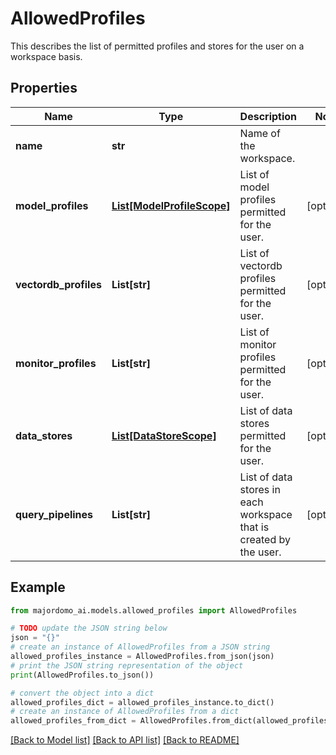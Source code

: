 # AllowedProfiles

This describes the list of permitted profiles and stores for the user on a workspace basis.

## Properties

Name | Type | Description | Notes
------------ | ------------- | ------------- | -------------
**name** | **str** | Name of the workspace. | 
**model_profiles** | [**List[ModelProfileScope]**](ModelProfileScope.md) | List of model profiles permitted for the user. | [optional] 
**vectordb_profiles** | **List[str]** | List of vectordb profiles permitted for the user. | [optional] 
**monitor_profiles** | **List[str]** | List of monitor profiles permitted for the user. | [optional] 
**data_stores** | [**List[DataStoreScope]**](DataStoreScope.md) | List of data stores permitted for the user. | [optional] 
**query_pipelines** | **List[str]** | List of data stores in each workspace that is created by the user. | [optional] 

## Example

```python
from majordomo_ai.models.allowed_profiles import AllowedProfiles

# TODO update the JSON string below
json = "{}"
# create an instance of AllowedProfiles from a JSON string
allowed_profiles_instance = AllowedProfiles.from_json(json)
# print the JSON string representation of the object
print(AllowedProfiles.to_json())

# convert the object into a dict
allowed_profiles_dict = allowed_profiles_instance.to_dict()
# create an instance of AllowedProfiles from a dict
allowed_profiles_from_dict = AllowedProfiles.from_dict(allowed_profiles_dict)
```
[[Back to Model list]](../README.md#documentation-for-models) [[Back to API list]](../README.md#documentation-for-api-endpoints) [[Back to README]](../README.md)



